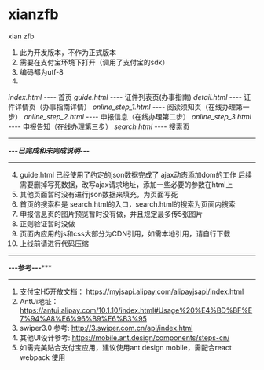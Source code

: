 # xianzfb
xian zfb
1. 此为开发版本，不作为正式版本
2. 需要在支付宝环境下打开（调用了支付宝的sdk）
3. 编码都为utf-8
4. 
  *index.html* ---- 首页
  *guide.html* ---- 证件列表页(办事指南)
  *detail.html* ---- 证件详情页（办事指南详情）
  *online_step_1.html* ---- 阅读须知页（在线办理第一步）
  *online_step_2.html* ---- 申报信息（在线办理第二步）
  *online_step_3.html* ---- 申报告知（在线办理第三步）
  *search.html* ---- 搜索页
  
  ****************************
  ***---已完成和未完成说明---***
  ****************************
  
 4. guide.html 已经使用了约定的json数据完成了 ajax动态添加dom的工作
    后续需要删掉写死数据，改写ajax请求地址，添加一些必要的参数在html上
 5. 其他页面暂时没有进行json数据来填充，为页面写死
 6. 首页的搜索栏是 search.html的入口，search.html的搜索为页面内搜索
 7. 申报信息页的图片预览暂时没有做，并且规定最多传5张图片
 8. 正则验证暂时没做
 9. 页面内应用的js和css大部分为CDN引用，如需本地引用，请自行下载
 10. 上线前请进行代码压缩
 
 
  ****************************
  ********---参考---***********
  ****************************
  
  1. 支付宝H5开放文档： https://myjsapi.alipay.com/alipayjsapi/index.html
  2. AntUi地址： https://antui.alipay.com/10.1.10/index.html#Usage%20%E4%BD%BF%E7%94%A8%E6%96%B9%E6%B3%95  
  3. swiper3.0 参考: http://3.swiper.com.cn/api/index.html
  4. 其他UI设计参考: https://mobile.ant.design/components/steps-cn/
  5. 如需完美贴合支付宝应用，建议使用ant design mobile，需配合react webpack 使用
 
